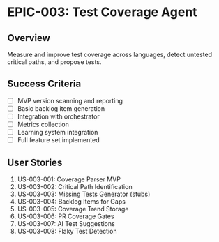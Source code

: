 # EPIC-003: Test Coverage Agent

## Overview
Measure and improve test coverage across languages, detect untested critical paths, and propose tests.

## Success Criteria
- [ ] MVP version scanning and reporting
- [ ] Basic backlog item generation
- [ ] Integration with orchestrator
- [ ] Metrics collection
- [ ] Learning system integration
- [ ] Full feature set implemented

## User Stories
1. US-003-001: Coverage Parser MVP
2. US-003-002: Critical Path Identification
3. US-003-003: Missing Tests Generator (stubs)
4. US-003-004: Backlog Items for Gaps
5. US-003-005: Coverage Trend Storage
6. US-003-006: PR Coverage Gates
7. US-003-007: AI Test Suggestions
8. US-003-008: Flaky Test Detection
